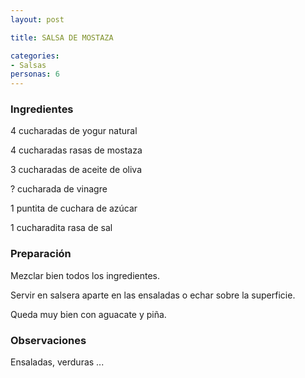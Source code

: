 ```yaml
---
layout: post

title: SALSA DE MOSTAZA

categories:
- Salsas
personas: 6 
---
```


<h3>Ingredientes</h3>
4 cucharadas de  yogur natural

4 cucharadas rasas de mostaza

3 cucharadas de aceite de oliva

?  cucharada de vinagre

1 puntita de cuchara de azúcar

1 cucharadita rasa de sal

<h3>Preparación</h3>
Mezclar bien todos los ingredientes.

Servir en salsera aparte en las ensaladas o echar sobre la superficie.

Queda muy bien con aguacate y piña.

<h3>Observaciones</h3>
Ensaladas, verduras ...

